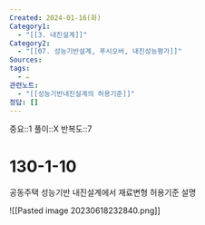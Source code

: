 ```yaml
---
Created: 2024-01-16(화)
Category1:
  - "[[3. 내진설계]]"
Category2:
  - "[[07. 성능기반설계, 푸시오버, 내진성능평가]]"
Sources: 
tags:
  - ✏️
관련노트:
  - "[[성능기반내진설계의 허용기준]]"
정답: []
---
```

중요::1
풀이::X
반복도::7


# 130-1-10

공동주택 성능기반 내진설계에서 재료변형 허용기준 설명

![[Pasted image 20230618232840.png]]